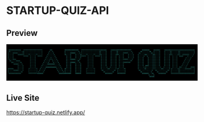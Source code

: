 # STARTUP-QUIZ-API
## Preview

![Live Gif](startup_quiz.png)
## Live Site

https://startup-quiz.netlify.app/
